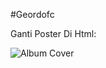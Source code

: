 #Geordofc

Ganti Poster Di Html:
    <div class="lukaku">
        <div class="poster">
            <div class="album-art">
                <img src="ganti poster lagu di sini" alt="Album Cover">
            </div>
        </div>
      </div>
